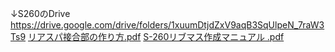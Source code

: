↓S260のDrive
https://drive.google.com/drive/folders/1xuumDtjdZxV9aqB3SqUlpeN_7raW3Ts9
[リアスパ接合部の作り方.pdf](https://github.com/TeamBirdmanTrial/wiki/files/8474003/default.pdf)
[S-260リブマス作成マニュアル .pdf](https://github.com/TeamBirdmanTrial/wiki/files/8474018/S-260.pdf)

